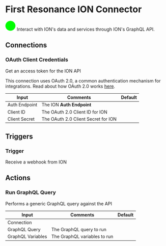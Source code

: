 # First Resonance ION Connector

![First Resonance ION](./assets/first-resonance.png#connector-icon)
Interact with ION&#x27;s data and services through ION&#x27;s GraphQL API.

## Connections

### OAuth Client Credentials

Get an access token for the ION API

This connection uses OAuth 2.0, a common authentication mechanism for integrations.
Read about how OAuth 2.0 works [here](../oauth2.md).

| Input         | Comments                            | Default |
| ------------- | ----------------------------------- | ------- |
| Auth Endpoint | The ION **Auth Endpoint**           |         |
| Client ID     | The OAuth 2.0 Client ID for ION     |         |
| Client Secret | The OAuth 2.0 Client Secret for ION |         |

## Triggers

### Trigger

Receive a webhook from ION

## Actions

### Run GraphQL Query

Performs a generic GraphQL query against the API

| Input             | Comments                     | Default |
| ----------------- | ---------------------------- | ------- |
| Connection        |                              |         |
| GraphQL Query     | The GraphQL query to run     |         |
| GraphQL Variables | The GraphQL variables to run |         |
